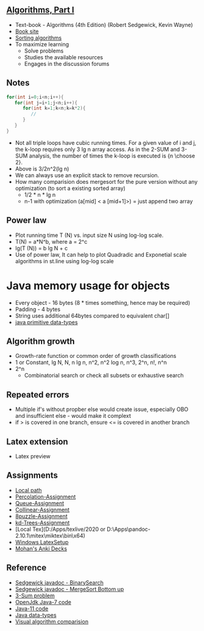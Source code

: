 ## [Algorithms, Part I](https://www.coursera.org/learn/algorithms-part1/)

* Text-book - Algorithms (4th Edition) (Robert Sedgewick, Kevin Wayne)
* [Book site](https://algs4.cs.princeton.edu/home/)
* [Sorting algorithms](https://algs4.cs.princeton.edu/20sorting/)
*  To maximize learning
   * Solve problems
   * Studies the available resources
   * Engages in the discussion forums


## Notes

```java
for(int i=0;i<n;i++){
   for(int j=i+1;j<n;i++){
      for(int k=1;k<n;k=k*2){
         //
      }  
   }
}
```
  * Not all triple loops have cubic running times. For a given value of i and j, the k-loop requires only 3 lg n array access. As in the 2-SUM and 3-SUM analysis, the number of times the k-loop is executed is {n \choose 2}. 
  * Above is 3/2n^2(lg n)
* We can always use an explicit stack to remove recursion.
* How many comparision does mergesort for the pure version without any optimization (to sort a existing sorted array)
  * 1/2 * n * lg n
  * n-1 with optimization (a[mid] < a [mid+1]>) = just append two array

  

## Power law
* Plot running time T (N) vs. input size N using log-log scale.
* T(N) = a*N^b, where a = 2^c
* lg(T (N)) = b lg N + c
* Use of power law, It can help to plot Quadradic and Exponetial scale algorithms in st.line using log-log scale


# Java memory usage for objects

* Every object - 16 bytes (8 * times something, hence may be required)
* Padding - 4 bytes
* String uses additional 64bytes compared to equivalent char[]
* [java primitive data-types](https://www.geeksforgeeks.org/data-types-in-java/)



## Algorithm growth

* Growth-rate function or common order of growth classifications
* 1 or Constant, lg N, N, n lg n, n^2, n^2 log n, n^3, 2^n, n!, n^n
* 2^n
  * Combinatorial search or check all subsets or exhaustive search

## Repeated errors

* Multiple if's without propber else would create issue, especially OBO and insufficient else - would make it complext
* if > is covered in one branch, ensure <= is covered in another branch

## Latex extension
* Latex preview



## Assignments

* [Local path](C:\git\algorithms\percolation)
* [Percolation-Assignment](https://coursera.cs.princeton.edu/algs4/assignments/percolation/specification.php)
* [Queue-Assignment](https://coursera.cs.princeton.edu/algs4/assignments/queues/specification.php)
* [Collinear-Assignment](https://coursera.cs.princeton.edu/algs4/assignments/collinear/specification.php)
* [8puzzle-Assignment](https://coursera.cs.princeton.edu/algs4/assignments/8puzzle/specification.php)
* [kd-Trees-Assignment](https://coursera.cs.princeton.edu/algs4/assignments/kdtree/specification.php)
* [Local Tex](D:/Apps/texlive/2020 or D:\Apps\pandoc-2.10.1\mitex\miktex\bin\x64)
* [Windows LatexSetup](https://www.youtube.com/watch?v=fLP0QVFaeAU)
* [Mohan's Anki Decks](Mohan::Algorithm::GeeksForGeeks)


## Reference
* [Sedgewick javadoc - BinarySearch](https://algs4.cs.princeton.edu/code/javadoc/edu/princeton/cs/algs4/BinarySearch.html)
* [Sedgewick javadoc - MergeSort Bottom up](https://algs4.cs.princeton.edu/code/javadoc/edu/princeton/cs/algs4/MergeBU.html)
* [3-Sum problem](https://en.wikipedia.org/wiki/3SUM)
* [OpenJdk Java-7 code](https://github.com/openjdk-mirror/jdk7u-jdk/blob/master/src/share/classes/java/lang/String.java)
* [Java-11 code](https://github.com/AdoptOpenJDK/openjdk-jdk11/blob/master/src/java.base/share/classes/java/lang/String.java)
* [Java data-types](http://orion.towson.edu/~izimand/237/LectureNotes/236-Lecture-DataTypes.htm)
* [Visual algorithm comparision](https://www.toptal.com/developers/sorting-algorithms)

